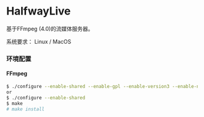 # HalfwayLive

基于FFmpeg (4.0)的流媒体服务器。

系统要求： Linux / MacOS

### 环境配置

#### FFmpeg
```sh
$ ./configure --enable-shared --enable-gpl --enable-version3 --enable-nonfree --enable-postproc --enable-pthreads --enable-libfdk-aac --enable-libmp3lame  --enable-libx264 --enable-libxvid --enable-libvorbis --enable-libx265
or
$ ./configure --enable-shared
$ make
# make install
```